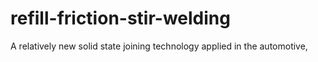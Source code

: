 refill-friction-stir-welding
============================

A relatively new solid state joining technology applied in the automotive, 
